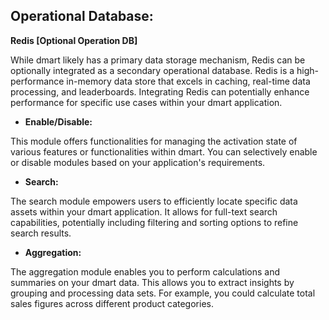 ## Operational Database:

**Redis [Optional Operation DB]**

While dmart likely has a primary data storage mechanism, Redis can be optionally integrated as a secondary operational database. Redis is a high-performance in-memory data store that excels in caching, real-time data processing, and leaderboards. Integrating Redis can potentially enhance performance for specific use cases within your dmart application.

- **Enable/Disable:**

This module offers functionalities for managing the activation state of various features or functionalities within dmart. You can selectively enable or disable modules based on your application's requirements.

- **Search:**

The search module empowers users to efficiently locate specific data assets within your dmart application. It allows for full-text search capabilities, potentially including filtering and sorting options to refine search results.

- **Aggregation:**

The aggregation module enables you to perform calculations and summaries on your dmart data. This allows you to extract insights by grouping and processing data sets. For example, you could calculate total sales figures across different product categories.
